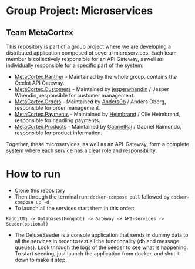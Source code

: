 # Group Project: Microservices
## Team MetaCortex

This repository is part of a group project where we are developing a distributed application composed of several microservices. Each team member is collectively responsible for an API Gateway, aswell as individually responsible for a specific part of the system:

- [MetaCortex.Panther](https://github.com/anders0b/MetaCortex.Panther) - Maintained by the whole group, contains the Ocelot API Gateway.
- [MetaCortex.Customers](https://github.com/jesperwhendin/MetaCortex.Customers) - Maintained by [jesperwhendin](https://github.com/jesperwhendin) / Jesper Whendin, responsible for customer management.
- [MetaCortex.Orders](https://github.com/anders0b/MetaCortex.Orders) - Maintained by [Anders0b](https://github.com/anders0b) / Anders Öberg, responsible for order management.
- [MetaCortex.Payments](https://github.com/Heimbrand/MetaCortex.Payments) - Maintained by [Heimbrand](https://github.com/Heimbrand) / Olle Heimbrand, responsible for handling payments.
- [MetaCortex.Products](https://github.com/GabrielRai/MetaCortex.Products) - Maintained by [GabrielRai](https://github.com/GabrielRai) / Gabriel Raimondo, responsible for product information.

Together, these microservices, as well as an API-Gateway, form a complete system where each service has a clear role and responsibility.

# How to run

- Clone this repository
- Then through the terminal run: `docker-compose pull` followed by `docker-compose up -d`
- To launch all the services start them in this order:
  
`RabbitMq -> Databases(MongoDb) -> Gateway -> API-services -> Seeder(optional)`

  - The DeluxeSeeder is a console application that sends in dummy data to all the services in order to test all the functionality (db and message queues). Look through the logs of the seeder to see what is happening. To start seeding, just launch the application from docker, and shut it down to make it stop.
